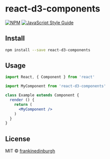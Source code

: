 # react-d3-components

> 

[![NPM](https://img.shields.io/npm/v/react-d3-components.svg)](https://www.npmjs.com/package/react-d3-components) [![JavaScript Style Guide](https://img.shields.io/badge/code_style-standard-brightgreen.svg)](https://standardjs.com)

## Install

```bash
npm install --save react-d3-components
```

## Usage

```jsx
import React, { Component } from 'react'

import MyComponent from 'react-d3-components'

class Example extends Component {
  render () {
    return (
      <MyComponent />
    )
  }
}
```

## License

MIT © [frankinedinburgh](https://github.com/frankinedinburgh)
